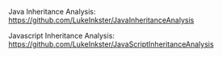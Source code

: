 Java Inheritance Analysis: https://github.com/LukeInkster/JavaInheritanceAnalysis

Javascript Inheritance Analysis: https://github.com/LukeInkster/JavaScriptInheritanceAnalysis
